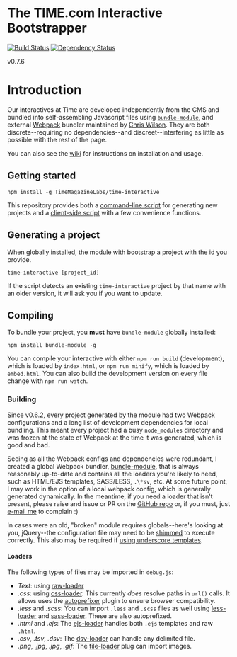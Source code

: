 The TIME.com Interactive Bootstrapper
====

[![Build Status](https://travis-ci.org/TimeMagazine/time-interactive.png)](https://travis-ci.org/TimeMagazine/time-interactive) 
[![Dependency Status](https://david-dm.org/TimeMagazine/time-interactive.svg)](https://david-dm.org/TimeMagazine/time-interactive)

v0.7.6

# Introduction

Our interactives at Time are developed independently from the CMS and bundled into self-assembling Javascript files using [`bundle-module`](https://github.com/wilson428/bundle-module), and external [Webpack](https://webpack.github.io/) bundler maintained by [Chris Wilson](@wilson428). They are both discrete--requiring no dependencies--and discreet--interfering as little as possible with the rest of the page. 

You can also see the [wiki](https://github.com/TimeMagazine/time-interactive/wiki) for instructions on installation and usage. 

## Getting started

	npm install -g TimeMagazineLabs/time-interactive

This repository provides both a [command-line script](https://github.com/TimeMagazine/time-interactive/blob/master/bin/generate.js) for generating new projects and a [client-side script](https://github.com/TimeMagazine/time-interactive/blob/master/index.js) with a few convenience functions.

## Generating a project

When globally installed, the module with bootstrap a project with the id you provide.

	time-interactive [project_id]

If the script detects an existing `time-interactive` project by that name with an older version, it will ask you if you want to update.

## Compiling

To bundle your project, you **must** have `bundle-module` globally installed:

	npm install bundle-module -g

You can compile your interactive with either `npm run build` (development), which is loaded by `index.html`, or `npm run minify`, which is loaded by `embed.html`. You can also build the development version on every file change with `npm run watch`.

### Building

Since v0.6.2, every project generated by the module had two Webpack configurations and a long list of development dependencies for local bundling. This meant every project had a busy `node_modules` directory and was frozen at the state of Webpack at the time it was generated, which is good and bad.

Seeing as all the Webpack configs and dependencies were redundant, I created a global Webpack bundler, [bundle-module](https://www.npmjs.com/package/bundle-module), that is always reasonably up-to-date and contains all the loaders you're likely to need, such as HTML/EJS templates, SASS/LESS, `.\*sv`, etc. At some future point, I may work in the option of a local webpack config, which is generally generated dynamically. In the meantime, if you need a loader that isn't present, please raise and issue or PR on the [GitHub repo](https://github.com/wilson428/bundle-module) or, if you must, just [e-mail me](mailto:wilson@mechanicalscribe.com) to complain :)

In cases were an old, "broken" module requires globals--here's looking at you, jQuery--the configuration file may need to be [shimmed](https://webpack.js.org/guides/shimming/) to execute correctly. This also may be required if [using underscore templates](https://github.com/difelice/ejs-loader#usage).

#### Loaders

The following types of files may be imported in `debug.js`:

+ *Text*: using [raw-loader](https://github.com/webpack-contrib/raw-loader)
+ *.css*: using [css-loader](https://webpack.js.org/loaders/css-loader). This currently _does_ resolve paths in `url()` calls. It allows uses the [autoprefixer](https://github.com/postcss/autoprefixer#webpack) plugin to ensure browser compatibility.
+ *.less* and *.scss*: You can import `.less` and `.scss` files as well using [less-loader](https://webpack.js.org/loaders/less-loader) and [sass-loader](https://webpack.js.org/loaders/sass-loader). These are also autoprefixed.
+ *.html* and *.ejs*: The [ejs-loader](https://github.com/difelice/ejs-loader) handles both `.ejs` templates and raw `.html`.
+ *.csv*, *.tsv*, *.dsv*: The [dsv-loader](https://github.com/wbkd/dsv-loader) can handle any delimited file.
+ *.png*, *.jpg*, *.jpg*, *.gif*: The [file-loader](https://webpack.js.org/loaders/file-loader) plug can import images.
